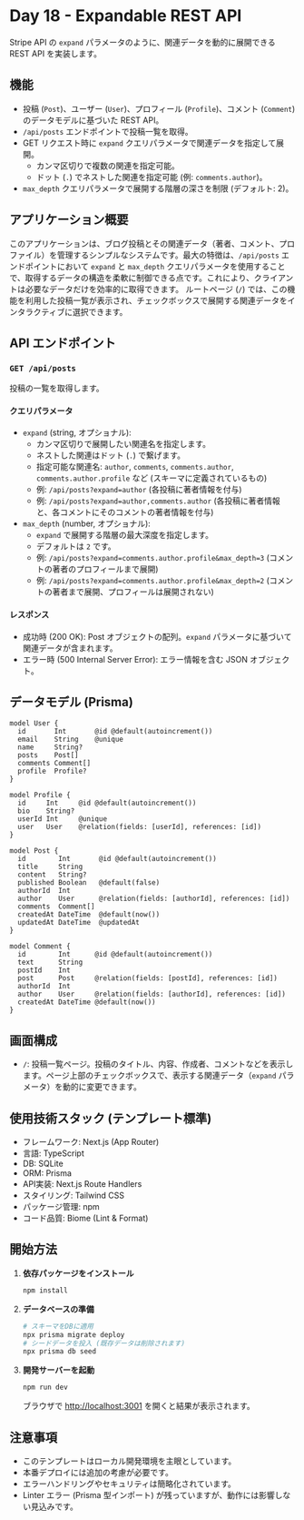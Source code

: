 # Day 18 - Expandable REST API

Stripe API の `expand` パラメータのように、関連データを動的に展開できる REST API を実装します。

## 機能

- 投稿 (`Post`)、ユーザー (`User`)、プロフィール (`Profile`)、コメント (`Comment`) のデータモデルに基づいた REST API。
- `/api/posts` エンドポイントで投稿一覧を取得。
- GET リクエスト時に `expand` クエリパラメータで関連データを指定して展開。
  - カンマ区切りで複数の関連を指定可能。
  - ドット (`.`) でネストした関連を指定可能 (例: `comments.author`)。
- `max_depth` クエリパラメータで展開する階層の深さを制限 (デフォルト: 2)。

## アプリケーション概要

このアプリケーションは、ブログ投稿とその関連データ（著者、コメント、プロファイル）を管理するシンプルなシステムです。最大の特徴は、`/api/posts` エンドポイントにおいて `expand` と `max_depth` クエリパラメータを使用することで、取得するデータの構造を柔軟に制御できる点です。これにより、クライアントは必要なデータだけを効率的に取得できます。
ルートページ (`/`) では、この機能を利用した投稿一覧が表示され、チェックボックスで展開する関連データをインタラクティブに選択できます。

## API エンドポイント

### `GET /api/posts`

投稿の一覧を取得します。

#### クエリパラメータ

- `expand` (string, オプショナル):
  - カンマ区切りで展開したい関連名を指定します。
  - ネストした関連はドット (`.`) で繋げます。
  - 指定可能な関連名: `author`, `comments`, `comments.author`, `comments.author.profile` など (スキーマに定義されているもの)
  - 例: `/api/posts?expand=author` (各投稿に著者情報を付与)
  - 例: `/api/posts?expand=author,comments.author` (各投稿に著者情報と、各コメントにそのコメントの著者情報を付与)
- `max_depth` (number, オプショナル):
  - `expand` で展開する階層の最大深度を指定します。
  - デフォルトは `2` です。
  - 例: `/api/posts?expand=comments.author.profile&max_depth=3` (コメントの著者のプロフィールまで展開)
  - 例: `/api/posts?expand=comments.author.profile&max_depth=2` (コメントの著者まで展開、プロフィールは展開されない)

#### レスポンス

- 成功時 (200 OK): Post オブジェクトの配列。`expand` パラメータに基づいて関連データが含まれます。
- エラー時 (500 Internal Server Error): エラー情報を含む JSON オブジェクト。

## データモデル (Prisma)

```prisma
model User {
  id       Int       @id @default(autoincrement())
  email    String    @unique
  name     String?
  posts    Post[]
  comments Comment[]
  profile  Profile?
}

model Profile {
  id     Int     @id @default(autoincrement())
  bio    String?
  userId Int     @unique
  user   User    @relation(fields: [userId], references: [id])
}

model Post {
  id        Int       @id @default(autoincrement())
  title     String
  content   String?
  published Boolean   @default(false)
  authorId  Int
  author    User      @relation(fields: [authorId], references: [id])
  comments  Comment[]
  createdAt DateTime  @default(now())
  updatedAt DateTime  @updatedAt
}

model Comment {
  id        Int      @id @default(autoincrement())
  text      String
  postId    Int
  post      Post     @relation(fields: [postId], references: [id])
  authorId  Int
  author    User     @relation(fields: [authorId], references: [id])
  createdAt DateTime @default(now())
}
```

## 画面構成

- `/`: 投稿一覧ページ。投稿のタイトル、内容、作成者、コメントなどを表示します。ページ上部のチェックボックスで、表示する関連データ（`expand` パラメータ）を動的に変更できます。

## 使用技術スタック (テンプレート標準)

- フレームワーク: Next.js (App Router)
- 言語: TypeScript
- DB: SQLite
- ORM: Prisma
- API実装: Next.js Route Handlers
- スタイリング: Tailwind CSS
- パッケージ管理: npm
- コード品質: Biome (Lint & Format)

## 開始方法

1. **依存パッケージをインストール**
   ```bash
   npm install
   ```

2. **データベースの準備**
   ```bash
   # スキーマをDBに適用
   npx prisma migrate deploy
   # シードデータを投入 (既存データは削除されます)
   npx prisma db seed
   ```

3. **開発サーバーを起動**
   ```bash
   npm run dev
   ```
   ブラウザで [http://localhost:3001](http://localhost:3001) を開くと結果が表示されます。

## 注意事項

- このテンプレートはローカル開発環境を主眼としています。
- 本番デプロイには追加の考慮が必要です。
- エラーハンドリングやセキュリティは簡略化されています。
- Linter エラー (Prisma 型インポート) が残っていますが、動作には影響しない見込みです。
